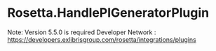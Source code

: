 # Rosetta.HandlePIGeneratorPlugin
Note: Version 5.5.0 is required
Developer Network : https://developers.exlibrisgroup.com/rosetta/integrations/plugins
